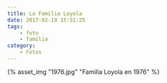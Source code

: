 ```yaml
---
title: La Familia Loyola
date: 2017-02-19 15:51:25
tags:
    - foto
    - familia
category:
    - Fotos
---
```


{% asset_img "1976.jpg" "Familia Loyola en 1976" %}